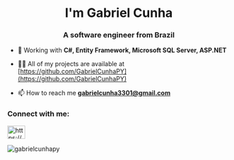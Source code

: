 <h1 align="center">I'm Gabriel Cunha</h1>
<h3 align="center">A software engineer from Brazil</h3>

- 🌱 Working with **C#, Entity Framework, Microsoft SQL Server, ASP.NET**

- 👨‍💻 All of my projects are available at [https://github.com/GabrielCunhaPY](https://github.com/GabrielCunhaPY)

- 📫 How to reach me **gabrielcunha3301@gmail.com**

<h3 align="left">Connect with me:</h3>
<p align="left">
<a href="https://linkedin.com/in/https://www.linkedin.com/in/gabriel-cunha-ciampaglia-5687582a3/" target="blank"><img align="center" 
src="https://raw.githubusercontent.com/rahuldkjain/github-profile-readme-generator/master/src/images/icons/Social/linked-in-alt.svg" alt="https://www.linkedin.com/in/gabriel-cunha-ciampaglia-5687582a3/" height="30" width="40" /></a>
</p>
<p><img align="center" src="https://github-readme-stats.vercel.app/api/top-langs?username=gabrielcunhapy&show_icons=true&theme=dracula&hide_border=true&locale=pt-br&layout=compact" alt="gabrielcunhapy" /></p>
